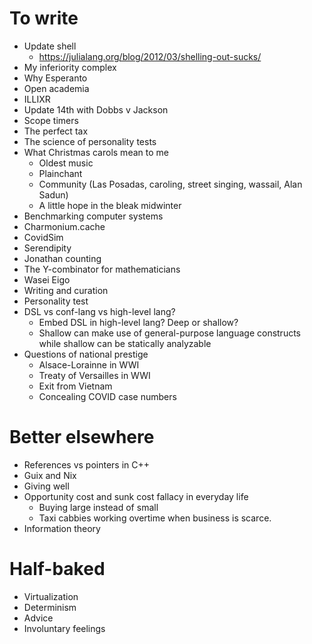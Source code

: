 # To write

- Update shell
  - https://julialang.org/blog/2012/03/shelling-out-sucks/
- My inferiority complex
- Why Esperanto
- Open academia
- ILLIXR
- Update 14th with Dobbs v Jackson
- Scope timers
- The perfect tax
- The science of personality tests
- What Christmas carols mean to me
  - Oldest music
  - Plainchant
  - Community (Las Posadas, caroling, street singing, wassail, Alan Sadun)
  - A little hope in the bleak midwinter
- Benchmarking computer systems
- Charmonium.cache
- CovidSim
- Serendipity
- Jonathan counting
- The Y-combinator for mathematicians
- Wasei Eigo
- Writing and curation
- Personality test
- DSL vs conf-lang vs high-level lang?
  - Embed DSL in high-level lang? Deep or shallow?
  - Shallow can make use of general-purpose language constructs while shallow can be statically analyzable
- Questions of national prestige
  - Alsace-Lorainne in WWI
  - Treaty of Versailles in WWI
  - Exit from Vietnam
  - Concealing COVID case numbers

# Better elsewhere

- References vs pointers in C++
- Guix and Nix
- Giving well
- Opportunity cost and sunk cost fallacy in everyday life
  - Buying large instead of small
  - Taxi cabbies working overtime when business is scarce.
- Information theory

# Half-baked

- Virtualization
- Determinism
- Advice
- Involuntary feelings